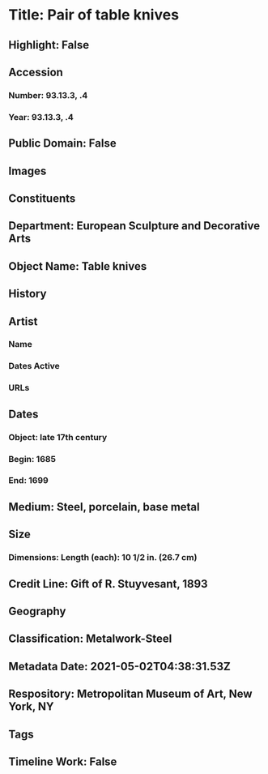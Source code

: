 # Title: Pair of table knives
## Highlight: False
## Accession
### Number: 93.13.3, .4
### Year: 93.13.3, .4
## Public Domain: False
## Images
## Constituents
## Department: European Sculpture and Decorative Arts
## Object Name: Table knives
## History
## Artist
### Name
### Dates Active
### URLs
## Dates
### Object: late 17th century
### Begin: 1685
### End: 1699
## Medium: Steel, porcelain, base metal
## Size
### Dimensions: Length (each): 10 1/2 in. (26.7 cm)
## Credit Line: Gift of R. Stuyvesant, 1893
## Geography
## Classification: Metalwork-Steel
## Metadata Date: 2021-05-02T04:38:31.53Z
## Respository: Metropolitan Museum of Art, New York, NY
## Tags
## Timeline Work: False